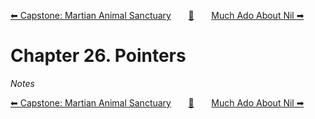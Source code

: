 [⬅ Capstone: Martian Animal Sanctuary][previous-chapter]&nbsp;&nbsp;&nbsp;&nbsp;&nbsp;&nbsp;&nbsp;[🏡][readme]&nbsp;&nbsp;&nbsp;&nbsp;&nbsp;&nbsp;&nbsp;[Much Ado About Nil ➡][upcoming-chapter]

# Chapter 26. Pointers

_Notes_

[⬅ Capstone: Martian Animal Sanctuary][previous-chapter]&nbsp;&nbsp;&nbsp;&nbsp;&nbsp;&nbsp;&nbsp;[🏡][readme]&nbsp;&nbsp;&nbsp;&nbsp;&nbsp;&nbsp;&nbsp;[Much Ado About Nil ➡][upcoming-chapter]

[readme]: README.md
[previous-chapter]: ch25-capstone-martian-animal-sanctuary.md
[upcoming-chapter]: ch27-much-ado-about-nil.md
